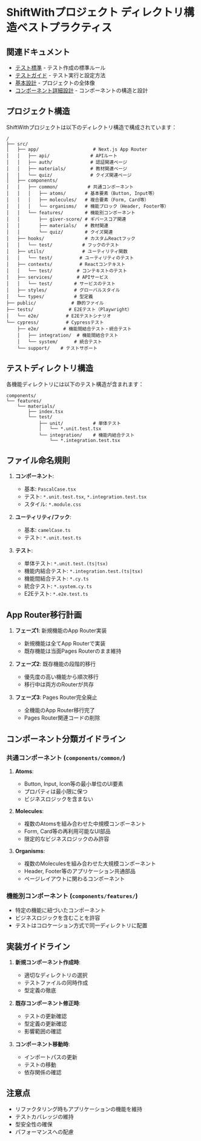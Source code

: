 # ShiftWithプロジェクト ディレクトリ構造ベストプラクティス

## 関連ドキュメント

- [テスト標準](./02_テスト標準.md) - テスト作成の標準ルール
- [テストガイド](./03_テストガイド.md) - テスト実行と設定方法
- [基本設計](../01_プロジェクト概要/01_基本設計.md) - プロジェクトの全体像
- [コンポーネント詳細設計](../01_プロジェクト概要/06_コンポーネント詳細設計.md) - コンポーネントの構造と設計

## プロジェクト構造

ShiftWithプロジェクトは以下のディレクトリ構造で構成されています：

```
/
├── src/
│   ├── app/                    # Next.js App Router
│   │   ├── api/               # APIルート
│   │   ├── auth/              # 認証関連ページ
│   │   ├── materials/         # 教材関連ページ
│   │   └── quiz/              # クイズ関連ページ
│   ├── components/
│   │   ├── common/           # 共通コンポーネント
│   │   │   ├── atoms/       # 基本要素（Button, Input等）
│   │   │   ├── molecules/   # 複合要素（Form, Card等）
│   │   │   └── organisms/   # 機能ブロック（Header, Footer等）
│   │   └── features/        # 機能別コンポーネント
│   │       ├── giver-score/ # ギバースコア関連
│   │       ├── materials/   # 教材関連
│   │       └── quiz/        # クイズ関連
│   ├── hooks/               # カスタムReactフック
│   │   └── test/           # フックのテスト
│   ├── utils/              # ユーティリティ関数
│   │   └── test/          # ユーティリティのテスト
│   ├── contexts/          # Reactコンテキスト
│   │   └── test/         # コンテキストのテスト
│   ├── services/         # APIサービス
│   │   └── test/        # サービスのテスト
│   ├── styles/          # グローバルスタイル
│   └── types/           # 型定義
├── public/             # 静的ファイル
├── tests/             # E2Eテスト（Playwright）
│   └── e2e/          # E2Eテストシナリオ
└── cypress/          # Cypressテスト
    ├── e2e/         # 機能間結合テスト・統合テスト
    │   ├── integration/  # 機能間結合テスト
    │   └── system/      # 統合テスト
    └── support/    # テストサポート
```

## テストディレクトリ構造

各機能ディレクトリには以下のテスト構造が含まれます：

```
components/
└── features/
    └── materials/
        ├── index.tsx
        └── test/
            ├── unit/           # 単体テスト
            │   └── *.unit.test.tsx
            └── integration/    # 機能内結合テスト
                └── *.integration.test.tsx
```

## ファイル命名規則

1. **コンポーネント**:
   - 基本: `PascalCase.tsx`
   - テスト: `*.unit.test.tsx`, `*.integration.test.tsx`
   - スタイル: `*.module.css`

2. **ユーティリティ/フック**:
   - 基本: `camelCase.ts`
   - テスト: `*.unit.test.ts`

3. **テスト**:
   - 単体テスト: `*.unit.test.(ts|tsx)`
   - 機能内結合テスト: `*.integration.test.(ts|tsx)`
   - 機能間結合テスト: `*.cy.ts`
   - 統合テスト: `*.system.cy.ts`
   - E2Eテスト: `*.e2e.test.ts`

## App Router移行計画

1. **フェーズ1**: 新規機能のApp Router実装
   - 新規機能は全てApp Routerで実装
   - 既存機能は当面Pages Routerのまま維持

2. **フェーズ2**: 既存機能の段階的移行
   - 優先度の高い機能から順次移行
   - 移行中は両方のRouterが共存

3. **フェーズ3**: Pages Router完全廃止
   - 全機能のApp Router移行完了
   - Pages Router関連コードの削除

## コンポーネント分類ガイドライン

### 共通コンポーネント (`components/common/`)

1. **Atoms**:
   - Button, Input, Icon等の最小単位のUI要素
   - プロパティは最小限に保つ
   - ビジネスロジックを含まない

2. **Molecules**:
   - 複数のAtomsを組み合わせた中規模コンポーネント
   - Form, Card等の再利用可能なUI部品
   - 限定的なビジネスロジックのみ許容

3. **Organisms**:
   - 複数のMoleculesを組み合わせた大規模コンポーネント
   - Header, Footer等のアプリケーション共通部品
   - ページレイアウトに関わるコンポーネント

### 機能別コンポーネント (`components/features/`)

- 特定の機能に紐づいたコンポーネント
- ビジネスロジックを含むことを許容
- テストはコロケーション方式で同一ディレクトリに配置

## 実装ガイドライン

1. **新規コンポーネント作成時**:
   - 適切なディレクトリの選択
   - テストファイルの同時作成
   - 型定義の徹底

2. **既存コンポーネント修正時**:
   - テストの更新確認
   - 型定義の更新確認
   - 影響範囲の確認

3. **コンポーネント移動時**:
   - インポートパスの更新
   - テストの移動
   - 依存関係の確認

## 注意点

- リファクタリング時もアプリケーションの機能を維持
- テストカバレッジの維持
- 型安全性の確保
- パフォーマンスへの配慮 